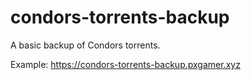 # condors-torrents-backup

A basic backup of Condors torrents.

Example: https://condors-torrents-backup.pxgamer.xyz
